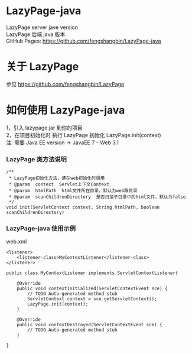 # LazyPage-java

LazyPage server jave version  
LazyPage 后端 java 版本  
GitHub Pages: https://github.com/fengshangbin/LazyPage-java

# 关于 LazyPage

参见 https://github.com/fengshangbin/LazyPage

# 如何使用 LazyPage-java

1，引入 lazypage.jar 到你的项目  
2，在项目初始化时 执行 LazyPage 初始化 LazyPage.init(context)  
注: 需要 Java EE version -> JavaEE 7 - Web 3.1

### LazyPage 类方法说明

```
/**
 * LazyPage初始化方法，请在web初始化时调用
 * @param  context  Servlet上下文Context
 * @param  htmlPath  html文件所在目录，默认为web跟目录
 * @param  scanChildrenDirectory  是否扫描子目录中的html文件，默认为false
 */
void init(ServletContext context, String htmlPath, boolean scanChildrenDirectory)
```

### LazyPage-java 使用示例

web.xml

```
<listener>
	<listener-class>MyContextListener</listener-class>
</listener>
```

```
public class MyContextListener implements ServletContextListener{

	@Override
	public void contextInitialized(ServletContextEvent sce) {
		// TODO Auto-generated method stub
		ServletContext context = sce.getServletContext();
		LazyPage.init(context);
	}

	@Override
	public void contextDestroyed(ServletContextEvent sce) {
		// TODO Auto-generated method stub
	}

}
```
